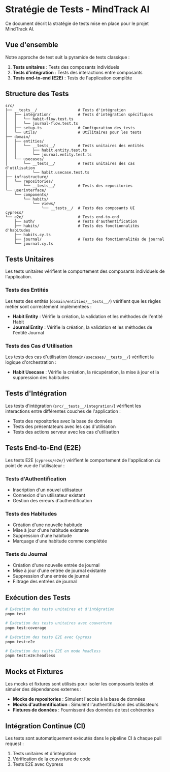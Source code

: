 # Stratégie de Tests - MindTrack AI

Ce document décrit la stratégie de tests mise en place pour le projet MindTrack AI.

## Vue d'ensemble

Notre approche de test suit la pyramide de tests classique :

1. **Tests unitaires** : Tests des composants individuels
2. **Tests d'intégration** : Tests des interactions entre composants
3. **Tests end-to-end (E2E)** : Tests de l'application complète

## Structure des Tests

```
src/
├── __tests__/                  # Tests d'intégration
│   ├── integration/            # Tests d'intégration spécifiques
│   │   └── habit-flow.test.ts
│   │   └── journal-flow.test.ts
│   ├── setup.ts                # Configuration des tests
│   └── utils/                  # Utilitaires pour les tests
├── domain/
│   ├── entities/
│   │   └── __tests__/          # Tests unitaires des entités
│   │       ├── habit.entity.test.ts
│   │       └── journal.entity.test.ts
│   └── usecases/
│       └── __tests__/          # Tests unitaires des cas d'utilisation
│           └── habit.usecase.test.ts
├── infrastructure/
│   └── repositories/
│       └── __tests__/          # Tests des repositories
└── userinterface/
    └── components/
        └── habits/
            └── views/
                └── __tests__/  # Tests des composants UI
cypress/
└── e2e/                        # Tests end-to-end
    ├── auth/                   # Tests d'authentification
    ├── habits/                 # Tests des fonctionnalités d'habitudes
    ├── habits.cy.ts
    ├── journal/                # Tests des fonctionnalités de journal
    └── journal.cy.ts
```

## Tests Unitaires

Les tests unitaires vérifient le comportement des composants individuels de l'application.

### Tests des Entités

Les tests des entités (`domain/entities/__tests__/`) vérifient que les règles métier sont correctement implémentées :

- **Habit Entity** : Vérifie la création, la validation et les méthodes de l'entité Habit
- **Journal Entity** : Vérifie la création, la validation et les méthodes de l'entité Journal

### Tests des Cas d'Utilisation

Les tests des cas d'utilisation (`domain/usecases/__tests__/`) vérifient la logique d'orchestration :

- **Habit Usecase** : Vérifie la création, la récupération, la mise à jour et la suppression des habitudes

## Tests d'Intégration

Les tests d'intégration (`src/__tests__/integration/`) vérifient les interactions entre différentes couches de l'application :

- Tests des repositories avec la base de données
- Tests des présentateurs avec les cas d'utilisation
- Tests des actions serveur avec les cas d'utilisation

## Tests End-to-End (E2E)

Les tests E2E (`cypress/e2e/`) vérifient le comportement de l'application du point de vue de l'utilisateur :

### Tests d'Authentification

- Inscription d'un nouvel utilisateur
- Connexion d'un utilisateur existant
- Gestion des erreurs d'authentification

### Tests des Habitudes

- Création d'une nouvelle habitude
- Mise à jour d'une habitude existante
- Suppression d'une habitude
- Marquage d'une habitude comme complétée

### Tests du Journal

- Création d'une nouvelle entrée de journal
- Mise à jour d'une entrée de journal existante
- Suppression d'une entrée de journal
- Filtrage des entrées de journal

## Exécution des Tests

```bash
# Exécution des tests unitaires et d'intégration
pnpm test

# Exécution des tests unitaires avec couverture
pnpm test:coverage

# Exécution des tests E2E avec Cypress
pnpm test:e2e

# Exécution des tests E2E en mode headless
pnpm test:e2e:headless
```

## Mocks et Fixtures

Les mocks et fixtures sont utilisés pour isoler les composants testés et simuler des dépendances externes :

- **Mocks de repositories** : Simulent l'accès à la base de données
- **Mocks d'authentification** : Simulent l'authentification des utilisateurs
- **Fixtures de données** : Fournissent des données de test cohérentes

## Intégration Continue (CI)

Les tests sont automatiquement exécutés dans le pipeline CI à chaque pull request :

1. Tests unitaires et d'intégration
2. Vérification de la couverture de code
3. Tests E2E avec Cypress
